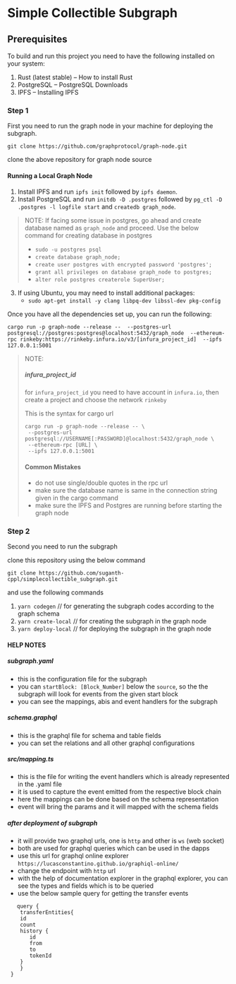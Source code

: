 # Simple Collectible Subgraph

## Prerequisites

To build and run this project you need to have the following installed on your system:

1. Rust (latest stable) – How to install Rust
2. PostgreSQL – PostgreSQL Downloads
3. IPFS – Installing IPFS

### Step 1

First you need to run the graph node in your machine for deploying the subgraph.

` git clone https://github.com/graphprotocol/graph-node.git ` 

clone the above repository for graph node source

#### Running a Local Graph Node
1. Install IPFS and run `ipfs init` followed by `ipfs daemon`.
2. Install PostgreSQL and run `initdb -D .postgres` followed by `pg_ctl -D .postgres -l logfile start` and `createdb graph_node`.

> NOTE: If facing some issue in postgres, go ahead and create database named as `graph_node` and proceed. 
> Use the below command for creating database in postgres
> * `sudo -u postgres psql`
> * `create database graph_node;`
> * `create user postgres with encrypted password 'postgres';`
> * `grant all privileges on database graph_node to postgres;`
> * `alter role postgres createrole SuperUser;`

3. If using Ubuntu, you may need to install additional packages:
    * `sudo apt-get install -y clang libpq-dev libssl-dev pkg-config`

Once you have all the dependencies set up, you can run the following:

```
cargo run -p graph-node --release --  --postgres-url postgresql://postgres:postgres@localhost:5432/graph_node  --ethereum-rpc rinkeby:https://rinkeby.infura.io/v3/[infura_project_id]  --ipfs 127.0.0.1:5001
```

> NOTE:
> ##### infura_project_id
> for `infura_project_id` you need to have account in `infura.io`, then create a project and choose the network `rinkeby`
> 
> This is the syntax for cargo url
> ```
> cargo run -p graph-node --release -- \
>  --postgres-url postgresql://USERNAME[:PASSWORD]@localhost:5432/graph_node \
>  --ethereum-rpc [URL] \
>  --ipfs 127.0.0.1:5001
> ```
> 
> #### Common Mistakes
> * do not use single/double quotes in the rpc url 
> * make sure the database name is same in the connection string given in the cargo command
> * make sure the IPFS and Postgres are running before starting the graph node

 
### Step 2

Second you need to run the subgraph 

clone this repository using the below command

`git clone https://github.com/suganth-cppl/simplecollectible_subgraph.git`

and use the following commands

1. `yarn codegen` // for generating the subgraph codes according to the graph schema
2. `yarn create-local` // for creating the subgraph in the graph node
3. `yarn deploy-local` // for deploying the subgraph in the graph node 

#### HELP NOTES

##### subgraph.yaml
  * this is the configuration file for the subgraph 
  * you can `startBlock: [Block_Number]` below the `source`, so the the subgraph will look for events from the given start block
  * you can see the mappings, abis and event handlers for the subgraph

##### schema.graphql
  * this is the graphql file for schema and table fields
  * you can set the relations and all other graphql configurations

##### src/mapping.ts
  * this is the file for writing the event handlers which is already represented in the .yaml file
  * it is used to capture the event emitted from the respective block chain
  * here the mappings can be done based on the schema representation
  * event will bring the params and it will mapped with the schema fields 

##### after deployment of subgraph
  * it will provide two graphql urls, one is `http` and other is `ws` (web socket)
  * both are used for graphql queries which can be used in the dapps
  * use this url for graphql online explorer `https://lucasconstantino.github.io/graphiql-online/`
  * change the endpoint with `http` url
  * with the help of documentation explorer in the graphql explorer, you can see the types and fields which is to be queried 
  * use the below sample query for getting the transfer events
  ```
     query {
      transferEntities{
      id
      count
      history {
         id
         from
         to
         tokenId
      }
      }
   }
```
